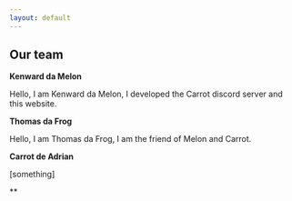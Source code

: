 ```yaml
---
layout: default 
--- 
```


## Our team

  **Kenward da Melon**
  
  Hello, I am Kenward da Melon, I developed the Carrot discord server and this website. 
  
  **Thomas da Frog**
  
  Hello, I am Thomas da Frog, I am the friend of Melon and Carrot.
  
  **Carrot de Adrian**

 [something]
 
  **
